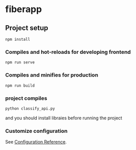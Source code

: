 # fiberapp

## Project setup
```
npm install
```

### Compiles and hot-reloads for developing frontend
```
npm run serve
```

### Compiles and minifies for production
```
npm run build
```
### project compiles
```
python classify_api.py
```
and you should install libraies before running the project


### Customize configuration
See [Configuration Reference](https://cli.vuejs.org/config/).
